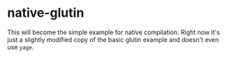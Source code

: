 # native-glutin

This will become the simple example for native compilation.
Right now it's just a slightly modified copy of the basic glutin example and doesn't even use `yage`.
